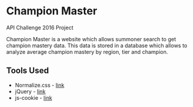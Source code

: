# Champion Master
API Challenge 2016 Project

Champion Master is a website which allows summoner search to get champion mastery data. This data is stored in a database which allows to analyze average champion mastery by region, tier and champion.

## Tools Used
- Normalize.css - [link](https://necolas.github.io/normalize.css/)
- jQuery - [link](https://jquery.com/)
- js-cookie - [link](https://github.com/js-cookie/js-cookie)
